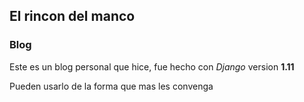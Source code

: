 ## El rincon del manco

### Blog

Este es un blog personal que hice, fue hecho con *Django* version **1.11**

Pueden usarlo de la forma que mas les convenga
